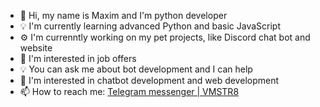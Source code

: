 <!--
**VMSTR8/VMSTR8** is a ✨ _special_ ✨ repository because its `README.md` (this file) appears on your GitHub profile.

Here are some ideas to get you started:

- 🔭 I’m currently working on ...
- 🌱 I’m currently learning ...
- 👯 I’m looking to collaborate on ...
- 🤔 I’m looking for help with ...
- 💬 Ask me about ...
- 📫 How to reach me: ...
- 😄 Pronouns: ...
- ⚡ Fun fact: ...
-->
- 👋 Hi, my name is Maxim and I'm python developer
- 💡 I'm currently learning advanced Python and basic JavaScript
- ⚙️ I'm currenntly working on my pet projects, like Discord chat bot and website
- 🔎 I'm interested in job offers
- 💡 You can ask me about bot development and I can help
- 🔨 I'm interested in chatbot development and web development
- 📫 How to reach me: [Telegram messenger | VMSTR8](https://t.me/vmstr8)

